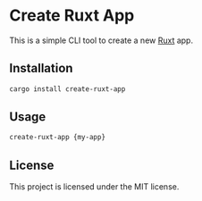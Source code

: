 # Create Ruxt App
This is a simple CLI tool to create a new [Ruxt](https://ruxt.rs) app.

## Installation
```bash
cargo install create-ruxt-app
```

## Usage
```bash
create-ruxt-app {my-app}
```

## License
This project is licensed under the MIT license.
